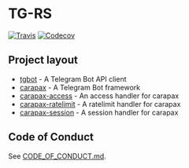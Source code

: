 # TG-RS

[![Travis](https://img.shields.io/travis/tg-rs/tg-rs.svg?style=flat-square)](https://travis-ci.org/tg-rs/tg-rs)
[![Codecov](https://img.shields.io/codecov/c/github/tg-rs/tg-rs.svg?style=flat-square)](https://codecov.io/gh/tg-rs/tg-rs)

## Project layout

- [tgbot](tgbot) - A Telegram Bot API client
- [carapax](carapax) - A Telegram Bot framework
- [carapax-access](carapax-access) - An access handler for carapax
- [carapax-ratelimit](carapax-ratelimit) - A ratelimit handler for carapax
- [carapax-session](carapax-session) - A session handler for carapax

## Code of Conduct

See [CODE_OF_CONDUCT.md](CODE_OF_CONDUCT.md).
